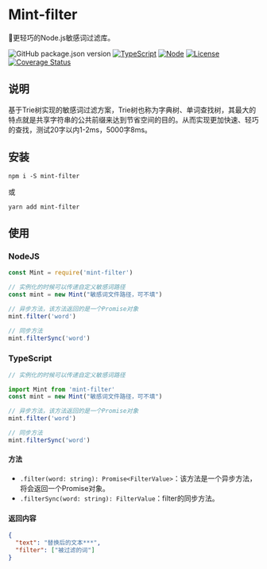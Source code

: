 # Mint-filter
🚀更轻巧的Node.js敏感词过滤库。

![GitHub package.json version](https://img.shields.io/github/package-json/v/ZhelinCheng/mint-filter.svg)
[![TypeScript](https://img.shields.io/badge/TypeScript-%3E%3D3.0-green.svg)](https://www.typescriptlang.org/)
[![Node](https://img.shields.io/badge/Node.js-%3E%3D7.6.0-green.svg)](https://nodejs.org/en/)
[![License](https://img.shields.io/github/license/ZhelinCheng/mint-filter.svg)](https://github.com/ZhelinCheng/mint-filter/blob/master/LICENSE)
[![Coverage Status](https://coveralls.io/repos/github/ZhelinCheng/mint-filter/badge.svg?branch=master)](https://coveralls.io/github/ZhelinCheng/mint-filter?branch=master)

## 说明
基于Trie树实现的敏感词过滤方案，Trie树也称为字典树、单词查找树，其最大的特点就是共享字符串的公共前缀来达到节省空间的目的。从而实现更加快速、轻巧的查找，测试20字以内1-2ms，5000字8ms。

## 安装
```
npm i -S mint-filter
```
或
```
yarn add mint-filter
```

## 使用

### NodeJS
```javascript
const Mint = require('mint-filter')

// 实例化的时候可以传递自定义敏感词路径
const mint = new Mint("敏感词文件路径，可不填")

// 异步方法，该方法返回的是一个Promise对象
mint.filter('word')

// 同步方法
mint.filterSync('word')
```

### TypeScript
```typescript
// 实例化的时候可以传递自定义敏感词路径

import Mint from 'mint-filter'
const mint = new Mint("敏感词文件路径，可不填")

// 异步方法，该方法返回的是一个Promise对象
mint.filter('word')

// 同步方法
mint.filterSync('word')
```

#### 方法

- `.filter(word: string): Promise<FilterValue>`：该方法是一个异步方法，将会返回一个Promise对象。
- `.filterSync(word: string): FilterValue`：filter的同步方法。

#### 返回内容
```json
{
  "text": "替换后的文本***",
  "filter": ["被过滤的词"]
}
```